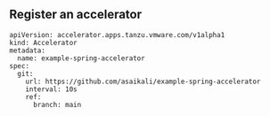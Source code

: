 ## Register an accelerator 

```copy
apiVersion: accelerator.apps.tanzu.vmware.com/v1alpha1
kind: Accelerator
metadata:
  name: example-spring-accelerator
spec:
  git:
    url: https://github.com/asaikali/example-spring-accelerator
    interval: 10s
    ref:
      branch: main
```
## 